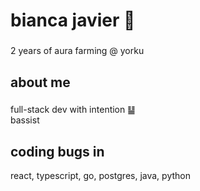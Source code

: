 <h1 align="left">bianca javier 🌱</h1>

###

<p align="left">2 years of aura farming @ yorku</p>

###

<h2 align="left">about me</h2>

###

<p align="left">full-stack dev with intention ䷊<br>bassist</p>

###

<h2 align="left">coding bugs in</h2>
<div align=""left>
  react, typescript, go, postgres, java, python
</div>


